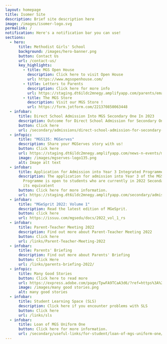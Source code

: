 ```yaml
---
layout: homepage
title: Isomer Site
description: Brief site description here
image: /images/isomer-logo.svg
permalink: /
notification: Here's a notification bar you can use!
sections:
  - hero:
      title: Methodist Girls' School
      background: /images/hero-banner.png
      button: Contact Us
      url: /contact-us/
      key_highlights:
        - title: MGS Open House
          description: Click here to visit Open House
          url: https://www.mgsopenhouse.com/
        - title: Letters to Parents
          description: Click here for more info
          url: https://staging.dt6ildc2mnegy.amplifyapp.com/parents/email-letters-to-parents/
        - title: The MGS Store
          description: Visit our MGS Store !
          url: https://form.jotform.com/221370850063448
  - infobar:
      title: Direct School Admission Into MGS Secondary One In 2023
      description: Outcome for Direct School Admission for Secondary One
      button: Click here
      url: /secondary/admissions/direct-school-admission-for-secondary-one/
  - infopic:
      title: "MGS135: MGServes"
      description: Share your MGServes story with us!
      button: Click here
      url: https://staging.dt6ildc2mnegy.amplifyapp.com/news-n-events/mgserves/
      image: /images/mgserves-logo135.png
      alt: Image alt text
  - infobar:
      title: Application for Admission into Year 3 Integrated Programme
      description: The application for admission into Year 3 of the MGS Integrated
        Programme is open to students who are currently in 2022 Secondary 2 or
        its equivalent
      button: Click here for more information.
      url: https://staging.dt6ildc2mnegy.amplifyapp.com/secondary/admissions/mgs-integrated-programme-for-year-3-intake/
  - infobar:
      title: "MGeSprit 2022: Volume 1"
      description: Read the latest edition of MGeSprit.
      button: click here
      url: https://issuu.com/mgsedu/docs/2022_vol_1_rs
  - infobar:
      title: Parent-Teacher Meeting 2022
      description: Find out more about Parent-Teacher Meeting 2022
      button: Click here
      url: /links/Parent-Teacher-Meeting-2022
  - infobar:
      title: Parents' Briefing
      description: Find out more about Parents' Briefing
      button: Click Here
      url: /links/parents-briefing-2022/
  - infopic:
      title: Many Good Stories
      button: Click here to read more
      url: https://express.adobe.com/page/TpwFA9TCaA3d6/?ref=https%3A%2F%2Fwww.mgs.moe.edu.sg%2F&embed_type=overlay&context=lightbox-expand
      image: /images/many good stories.png
      alt: many good stories
  - infobar:
      title: Student Learning Space (SLS)
      description: Click here if you encounter problems with SLS
      button: Click here
      url: /links/sls
  - infobar:
      title: Loan of MGS Uniform One
      button: Click here for more information.
      url: /secondary/useful-links/for-student/loan-of-mgs-uniform-one/
---
```

